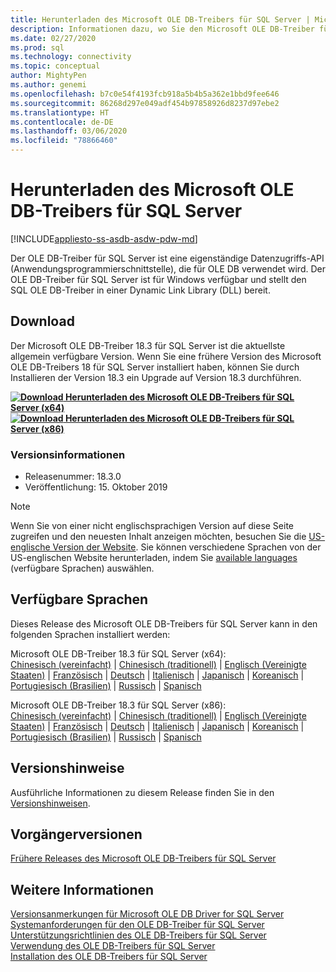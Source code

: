 ```yaml
---
title: Herunterladen des Microsoft OLE DB-Treibers für SQL Server | Microsoft-Dokumentation
description: Informationen dazu, wo Sie den Microsoft OLE DB-Treiber für SQL Server herunterladen können
ms.date: 02/27/2020
ms.prod: sql
ms.technology: connectivity
ms.topic: conceptual
author: MightyPen
ms.author: genemi
ms.openlocfilehash: b7c0e54f4193fcb918a5b4b5a362e1bbd9fee646
ms.sourcegitcommit: 86268d297e049adf454b97858926d8237d97ebe2
ms.translationtype: HT
ms.contentlocale: de-DE
ms.lasthandoff: 03/06/2020
ms.locfileid: "78866460"
---
```

# <a name="download-microsoft-ole-db-driver-for-sql-server"></a>Herunterladen des Microsoft OLE DB-Treibers für SQL Server

[!INCLUDE[appliesto-ss-asdb-asdw-pdw-md](../../includes/appliesto-ss-asdb-asdw-pdw-md.md)]

Der OLE DB-Treiber für SQL Server ist eine eigenständige Datenzugriffs-API (Anwendungsprogrammierschnittstelle), die für OLE DB verwendet wird. Der OLE DB-Treiber für SQL Server ist für Windows verfügbar und stellt den SQL OLE DB-Treiber in einer Dynamic Link Library (DLL) bereit.

## <a name="download"></a>Download

Der Microsoft OLE DB-Treiber 18.3 für SQL Server ist die aktuellste allgemein verfügbare Version. Wenn Sie eine frühere Version des Microsoft OLE DB-Treibers 18 für SQL Server installiert haben, können Sie durch Installieren der Version 18.3 ein Upgrade auf Version 18.3 durchführen.

**[![Download](../../ssms/media/download-icon.png) Herunterladen des Microsoft OLE DB-Treibers für SQL Server (x64)](https://go.microsoft.com/fwlink/?linkid=2117515)**  
**[![Download](../../ssms/media/download-icon.png) Herunterladen des Microsoft OLE DB-Treibers für SQL Server (x86)](https://go.microsoft.com/fwlink/?linkid=2117517)**  

### <a name="version-information"></a>Versionsinformationen

- Releasenummer: 18.3.0
- Veröffentlichung: 15. Oktober 2019

> [!Note]
> Wenn Sie von einer nicht englischsprachigen Version auf diese Seite zugreifen und den neuesten Inhalt anzeigen möchten, besuchen Sie die [US-englische Version der Website](https://aka.ms/downloadmsoledbsqlusenglish). Sie können verschiedene Sprachen von der US-englischen Website herunterladen, indem Sie [available languages](#available-languages) (verfügbare Sprachen) auswählen.

## <a name="available-languages"></a>Verfügbare Sprachen

Dieses Release des Microsoft OLE DB-Treibers für SQL Server kann in den folgenden Sprachen installiert werden:

Microsoft OLE DB-Treiber 18.3 für SQL Server (x64):  
[Chinesisch (vereinfacht)](https://go.microsoft.com/fwlink/?linkid=2117515&clcid=0x804) | [Chinesisch (traditionell)](https://go.microsoft.com/fwlink/?linkid=2117515&clcid=0x404) | [Englisch (Vereinigte Staaten)](https://go.microsoft.com/fwlink/?linkid=2117515&clcid=0x409) | [Französisch](https://go.microsoft.com/fwlink/?linkid=2117515&clcid=0x40c) | [Deutsch](https://go.microsoft.com/fwlink/?linkid=2117515&clcid=0x407) | [Italienisch](https://go.microsoft.com/fwlink/?linkid=2117515&clcid=0x410) | [Japanisch](https://go.microsoft.com/fwlink/?linkid=2117515&clcid=0x411) | [Koreanisch](https://go.microsoft.com/fwlink/?linkid=2117515&clcid=0x412) | [Portugiesisch (Brasilien)](https://go.microsoft.com/fwlink/?linkid=2117515&clcid=0x416) | [Russisch](https://go.microsoft.com/fwlink/?linkid=2117515&clcid=0x419) | [Spanisch](https://go.microsoft.com/fwlink/?linkid=2117515&clcid=0x40a)

Microsoft OLE DB-Treiber 18.3 für SQL Server (x86):  
[Chinesisch (vereinfacht)](https://go.microsoft.com/fwlink/?linkid=2117517&clcid=0x804) | [Chinesisch (traditionell)](https://go.microsoft.com/fwlink/?linkid=2117517&clcid=0x404) | [Englisch (Vereinigte Staaten)](https://go.microsoft.com/fwlink/?linkid=2117517&clcid=0x409) | [Französisch](https://go.microsoft.com/fwlink/?linkid=2117517&clcid=0x40c) | [Deutsch](https://go.microsoft.com/fwlink/?linkid=2117517&clcid=0x407) | [Italienisch](https://go.microsoft.com/fwlink/?linkid=2117517&clcid=0x410) | [Japanisch](https://go.microsoft.com/fwlink/?linkid=2117517&clcid=0x411) | [Koreanisch](https://go.microsoft.com/fwlink/?linkid=2117517&clcid=0x412) | [Portugiesisch (Brasilien)](https://go.microsoft.com/fwlink/?linkid=2117517&clcid=0x416) | [Russisch](https://go.microsoft.com/fwlink/?linkid=2117517&clcid=0x419) | [Spanisch](https://go.microsoft.com/fwlink/?linkid=2117517&clcid=0x40a)

## <a name="release-notes"></a>Versionshinweise

Ausführliche Informationen zu diesem Release finden Sie in den [Versionshinweisen](release-notes-for-oledb-driver-for-sql-server.md).

## <a name="previous-releases"></a>Vorgängerversionen

[Frühere Releases des Microsoft OLE DB-Treibers für SQL Server](release-notes-for-oledb-driver-for-sql-server.md#previous-releases)

## <a name="see-also"></a>Weitere Informationen

[Versionsanmerkungen für Microsoft OLE DB Driver for SQL Server](release-notes-for-oledb-driver-for-sql-server.md)  
[Systemanforderungen für den OLE DB-Treiber für SQL Server](system-requirements-for-oledb-driver-for-sql-server.md)  
[Unterstützungsrichtlinien des OLE DB-Treibers für SQL Server](applications\support-policies-for-oledb-driver-for-sql-server.md)  
[Verwendung des OLE DB-Treibers für SQL Server](when-to-use-oledb-driver-for-sql-server.md)  
[Installation des OLE DB-Treibers für SQL Server](applications/installing-oledb-driver-for-sql-server.md)

